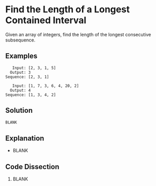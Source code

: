 # Find the Length of a Longest Contained Interval
Given an array of integers, find the length of the longest consecutive subsequence.

## Examples
```
   Input: [2, 3, 1, 5]
  Output: 3
Sequence: [2, 3, 1]

   Input: [1, 7, 3, 6, 4, 20, 2]
  Output: 4
Sequence: [1, 3, 4, 2]
```

## Solution
```python
BLANK
```

## Explanation
* BLANK

## Code Dissection
1. BLANK
